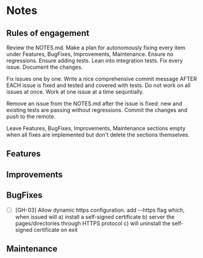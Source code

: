 # Notes

## Rules of engagement

Review the NOTES.md. Make a plan for autonomously fixing every item under Features, BugFixes, Improvements, Maintenance. Ensure no regressions. Ensure adding tests. Lean into integration tests. Fix every issue. Document the changes.

Fix issues one by one. Write a nice comprehensive commit message AFTER EACH issue is fixed and tested and covered with tests. Do not work on all issues at once. Work at one issue at a time sequntially. 

Remove an issue from the NOTES.md after the issue is fixed: new and existing tests are passing without regressions. Commit the changes and push to the remote.

Leave Features, BugFixes, Improvements, Maintenance sections empty when all fixes are implemented but don't delete the sections themselves.

## Features

## Improvements

## BugFixes

-[ ] [GH-03] Allow dynamic https configuration. add --https flag which, when issued will a) install a self-signed certificate b) server the pages/directories through HTTPS protocol c) will uninstall the self-signed certificate on exit

## Maintenance





